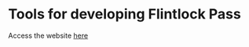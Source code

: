 # Tools for developing Flintlock Pass

Access the website [here](https://funnyman-entertaiment.github.io/Flintlock-Pass-Tools/)
